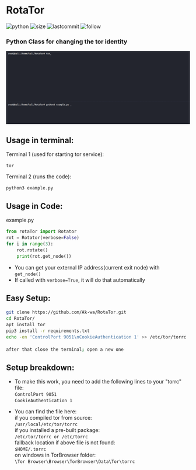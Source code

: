 # RotaTor
![python](https://img.shields.io/pypi/pyversions/Django.svg)
![size](https://img.shields.io/github/size/ak-wa/RotaTor/rotaTor.py.svg)
![lastcommit](https://img.shields.io/github/last-commit/ak-wa/RotaTor.svg)
![follow](https://img.shields.io/github/followers/ak-wa.svg?label=Follow&style=social)
### Python Class for changing the tor identity
![](rotator_usage.gif)

## Usage in terminal:   
Terminal 1 (used for starting tor service):   
```
tor
```   
Terminal 2 (runs the code):
```
python3 example.py
```




## Usage in Code:  
example.py   
```python
from rotaTor import Rotator
rot = Rotator(verbose=False)
for i in range(3):
    rot.rotate()
    print(rot.get_node())
 ```    
 * You can get your external IP address(current exit node) with  
 `get_node()`  
 * If called with `verbose=True`, it will do that automatically




## Easy Setup:   
```sh
git clone https://github.com/Ak-wa/RotaTor.git
cd RotaTor/
apt install tor
pip3 install -r requirements.txt
echo -en 'ControlPort 9051\nCookieAuthentication 1' >> /etc/tor/torrc

after that close the terminal; open a new one
```


## Setup breakdown:
* To make this work, you need to add the following lines to your "torrc" file:  
`ControlPort 9051`  
`CookieAuthentication 1`

* You can find the file here:  
if you compiled tor from source:  
`/usr/local/etc/tor/torrc`  
if you installed a pre-built package:  
`/etc/tor/torrc or /etc/torrc`  
fallback location if above file is not found:  
`$HOME/.torrc`  
on windows in TorBrowser folder:  
`\Tor Browser\Browser\TorBrowser\Data\Tor\torrc`
